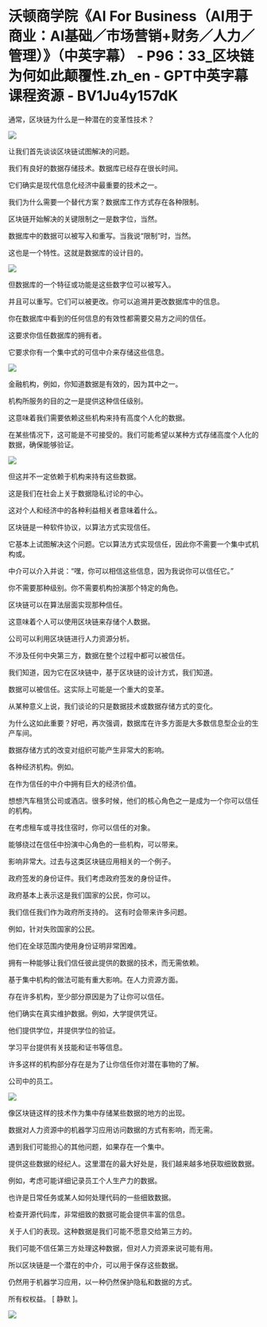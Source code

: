 # 沃顿商学院《AI For Business（AI用于商业：AI基础／市场营销+财务／人力／管理）》（中英字幕） - P96：33_区块链为何如此颠覆性.zh_en - GPT中英字幕课程资源 - BV1Ju4y157dK

通常，区块链为什么是一种潜在的变革性技术？

![](img/5dea5299c241d090f25f4f7f486169e5_1.png)

让我们首先谈谈区块链试图解决的问题。

我们有良好的数据存储技术。数据库已经存在很长时间。

它们确实是现代信息化经济中最重要的技术之一。

我们为什么需要一个替代方案？数据库工作方式存在各种限制。

区块链开始解决的关键限制之一是数字位，当然。

数据库中的数据可以被写入和重写。当我说“限制”时，当然。

这也是一个特性。这就是数据库的设计目的。

![](img/5dea5299c241d090f25f4f7f486169e5_3.png)

但数据库的一个特征或功能是这些数字位可以被写入。

并且可以重写。它们可以被更改。你可以追溯并更改数据库中的信息。

你在数据库中看到的任何信息的有效性都需要交易方之间的信任。

这要求你信任数据库的拥有者。

它要求你有一个集中式的可信中介来存储这些信息。

![](img/5dea5299c241d090f25f4f7f486169e5_5.png)

金融机构，例如，你知道数据是有效的，因为其中之一。

机构所服务的目的之一是提供这种信任级别。

这意味着我们需要依赖这些机构来持有高度个人化的数据。

在某些情况下，这可能是不可接受的。我们可能希望以某种方式存储高度个人化的数据，确保能够验证。

![](img/5dea5299c241d090f25f4f7f486169e5_7.png)

但这并不一定依赖于机构来持有这些数据。

这是我们在社会上关于数据隐私讨论的中心。

这对个人和经济中的各种利益相关者意味着什么。

区块链是一种软件协议，以算法方式实现信任。

它基本上试图解决这个问题。它以算法方式实现信任，因此你不需要一个集中式机构或。

中介可以介入并说：“嘿，你可以相信这些信息，因为我说你可以信任它。”

你不需要那种级别。你不需要机构扮演那个特定的角色。

区块链可以在算法层面实现那种信任。

这意味着个人可以使用区块链来存储个人数据。

公司可以利用区块链进行人力资源分析。

不涉及任何中央第三方，数据在整个过程中都可以被信任。

我们知道，因为它在区块链中，基于区块链的设计方式，我们知道。

数据可以被信任。这实际上可能是一个重大的变革。

从某种意义上说，我们谈论的只是数据技术或数据存储方式的变化。

为什么这如此重要？好吧，再次强调，数据库在许多方面是大多数信息型企业的生产车间。

数据存储方式的改变对组织可能产生非常大的影响。

各种经济机构。例如。

在作为信任的中介中拥有巨大的经济价值。

想想汽车租赁公司或酒店。很多时候，他们的核心角色之一是成为一个你可以信任的机构。

在考虑租车或寻找住宿时，你可以信任的对象。

能够绕过在信任中扮演中心角色的一些机构，可以带来。

影响非常大。过去与这类区块链应用相关的一个例子。

政府签发的身份证件。我们考虑政府签发的身份证件。

政府基本上表示这是我们国家的公民，你可以。

我们信任我们作为政府所支持的。 这有时会带来许多问题。

例如，针对失败国家的公民。

他们在全球范围内使用身份证明非常困难。

拥有一种能够让我们信任彼此提供的数据的技术，而无需依赖。

基于集中机构的做法可能有重大影响。在人力资源方面。

存在许多机构，至少部分原因是为了让你可以信任。

他们确实在真实维护数据。例如，大学提供凭证。

他们提供学位，并提供学位的验证。

学习平台提供有关技能和证书等信息。

许多这样的机构部分存在是为了让你信任你对潜在事物的了解。

公司中的员工。

![](img/5dea5299c241d090f25f4f7f486169e5_9.png)

像区块链这样的技术作为集中存储某些数据的地方的出现。

数据对人力资源中的机器学习应用访问数据的方式有影响，而无需。

遇到我们可能担心的其他问题，如果存在一个集中。

提供这些数据的经纪人。这里潜在的最大好处是，我们越来越多地获取细致数据。

例如，考虑可能详细记录员工个人生产力的数据。

也许是日常任务或某人如何处理代码的一些细致数据。

检查开源代码库，非常细致的数据可能会提供丰富的信息。

关于人们的表现。这种数据是我们可能不愿意交给第三方的。

我们可能不信任第三方处理这种数据，但对人力资源来说可能有用。

所以区块链是一个潜在的中介，可以用于保存这些数据。

仍然用于机器学习应用，以一种仍然保护隐私和数据的方式。

所有权权益。 [ 静默 ]。

![](img/5dea5299c241d090f25f4f7f486169e5_11.png)
